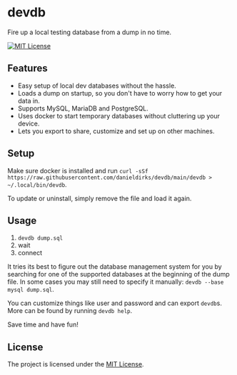 # devdb

Fire up a local testing database from a dump in no time.

[![MIT License](https://img.shields.io/github/license/danieldirks/devdb.svg)](LICENSE)


## Features

* Easy setup of local dev databases without the hassle.
* Loads a dump on startup, so you don't have to worry how to get your data in.
* Supports MySQL, MariaDB and PostgreSQL.
* Uses docker to start temporary databases without cluttering up your device.
* Lets you export to share, customize and set up on other machines.


## Setup

Make sure docker is installed and run `curl -sSf https://raw.githubusercontent.com/danieldirks/devdb/main/devdb > ~/.local/bin/devdb`.

To update or uninstall, simply remove the file and load it again.


## Usage

1. `devdb dump.sql`
2. wait
3. connect

It tries its best to figure out the database management system for you by searching for one of the supported databases at the beginning of the dump file. In some cases you may still need to specify it manually: `devdb --base mysql dump.sql`.

You can customize things like user and password and can export `devdb`s. More can be found by running `devdb help`.

Save time and have fun!


## License

The project is licensed under the [MIT License](LICENSE).
